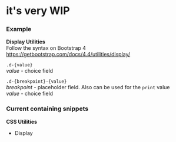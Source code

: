 # it's very WIP

### Example

**Display Utilities**  
Follow the syntax on Bootstrap 4 https://getbootstrap.com/docs/4.4/utilities/display/

`.d-{value}`  
*value* - choice field  
  
`.d-{breakpoint}-{value}`  
*breakpoint* - placeholder field. Also can be used for the `print` value  
*value* - choice field  
  
### Current containing snippets

**CSS Utilities**
- Display